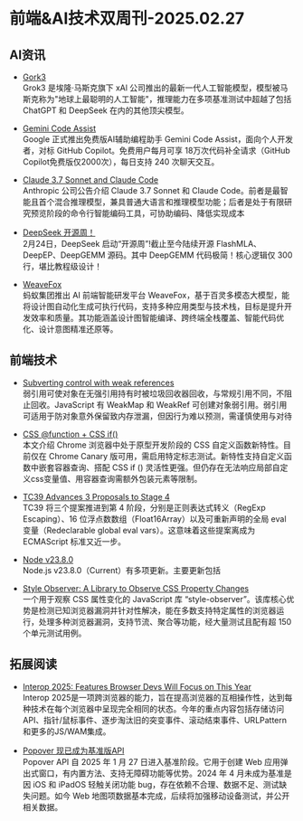 # 前端&AI技术双周刊-2025.02.27

## AI资讯
- [Gork3](https://ai-bot.cn/grok-3/)
<br>Grok3 是埃隆·马斯克旗下 xAl 公司推出的最新一代人工智能模型，模型被马斯克称为"地球上最聪明的人工智能"，推理能力在多项基准测试中超越了包括 ChatGPT 和 DeepSeek 在内的其他顶尖模型。

- [Gemini Code Assist](https://codeassist.google/products)
<br>Google 正式推出免费版AI辅助编程助手 Gemini Code Assist，面向个人开发者，对标 GitHub Copilot。免费用户每月可享 18万次代码补全请求（GitHub Copilot免费版仅2000次），每日支持 240 次聊天交互。

- [Claude 3.7 Sonnet and Claude Code](https://www.anthropic.com/news/claude-3-7-sonnet)
<br>Anthropic 公司公告介绍 Claude 3.7 Sonnet 和 Claude Code。前者是最智能且首个混合推理模型，兼具普通大语言和推理模型功能；后者是处于有限研究预览阶段的命令行智能编码工具，可协助编码、降低实现成本

- [DeepSeek 开源周！](https://github.com/deepseek-ai)
<br>2月24日，DeepSeek 启动“开源周”!截止至今陆续开源 FlashMLA、DeepEP、DeepGEMM 源码。其中 DeepGEMM 代码极简！核心逻辑仅 300 行，堪比教程级设计！

- [WeaveFox](https://mp.weixin.qq.com/s/eHyBlsSdaLMGdQ39IT7Zzw)
<br>蚂蚁集团推出 AI 前端智能研发平台 WeaveFox，基于百灵多模态大模型，能将设计图自动化生成可执行代码，支持多种应用类型与技术栈，目标是提升开发效率和质量。其功能涵盖设计图智能编译、跨终端全栈覆盖、智能代码优化、设计意图精准还原等。

## 前端技术
- [Subverting control with weak references](https://jlongster.com/subverting-control-weak-refs)
<br>弱引用可使对象在无强引用持有时被垃圾回收器回收，与常规引用不同，不阻止回收。JavaScript 有 WeakMap 和 WeakRef 可创建对象弱引用。弱引用可适用于防对象意外保留致内存泄漏，但因行为难以预测，需谨慎使用与对待

- [CSS @function + CSS if()](https://www.bram.us/2025/02/18/css-at-function-and-css-if/?utm_source=CSS-Weekly&utm_campaign=Issue-606&utm_medium=web)
<br>本文介绍 Chrome 浏览器中处于原型开发阶段的 CSS 自定义函数新特性。目前仅在 Chrome Canary 版可用，需启用特定标志测试。新特性支持自定义函数中嵌套容器查询、搭配 CSS if () 灵活性更强。但仍存在无法响应局部自定义css变量值、用容器查询需额外包装元素等限制。

- [TC39 Advances 3 Proposals to Stage 4](http://socket.dev/blog/tc39-advances-3-proposals-to-stage-4-regexp-escaping-float16array-and-redeclarable-global-eval)
<br>TC39 将三个提案推进到第 4 阶段，分别是正则表达式转义（RegExp Escaping）、16 位浮点数数组（Float16Array）以及可重新声明的全局 eval 变量（Redeclarable global eval vars）。这意味着这些提案离成为 ECMAScript 标准又近一步。

- [Node v23.8.0 ](https://nodejs.org/en/blog/release/v23.8.0)
<br>Node.js v23.8.0（Current）有多项更新。主要更新包括

- [Style Observer: A Library to Observe CSS Property Changes](https://lea.verou.me/blog/2025/style-observer/)
<br>一个用于观察 CSS 属性变化的 JavaScript 库 “style-observer”。该库核心优势是检测已知浏览器漏洞并针对性解决，能在多数支持特定属性的浏览器运行，处理多种浏览器漏洞，支持节流、聚合等功能，经大量测试且配有超 150 个单元测试用例。

## 拓展阅读
- [Interop 2025: Features Browser Devs Will Focus on This Year](https://webkit.org/blog/16458/announcing-interop-2025/)
<br>Interop 2025是一项跨浏览器的能力，旨在提高浏览器的互相操作性，达到每种技术在每个浏览器中呈现完全相同的状态。今年的重点内容包括存储访问API、指针/鼠标事件、逐步淘汰旧的突变事件、滚动结束事件、URLPattern和更多的JS/WAM集成。

- [Popover 现已成为基准版API](https://web.dev/blog/popover-baseline?hl=zh-cn)
<br>Popover API 自 2025 年 1 月 27 日进入基准阶段。它用于创建 Web 应用弹出式窗口，有内置方法、支持无障碍功能等优势。2024 年 4 月未成为基准是因 iOS 和 iPadOS 轻触关闭功能 bug，存在依赖不合理、数据不足、测试缺失问题。如今 Web 地图项数据基本完成，后续将加强移动设备测试，并公开相关数据。

